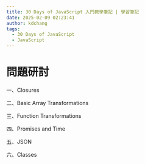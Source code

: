 ```yaml
---
title: 30 Days of JavaScript 入門教學筆記 | 學習筆記
date: 2025-02-09 02:23:41
author: kdchang
tags:
  - 30 Days of JavaScript
  - JavaScript
---
```


# 問題研討

一、Closures

二、Basic Array Transformations

三、Function Transformations

四、Promises and Time

五、JSON

六、Classes
